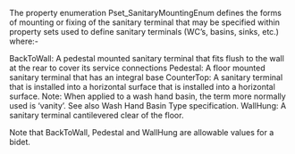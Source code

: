 The property enumeration Pset_SanitaryMountingEnum defines the forms of mounting or fixing of the sanitary terminal that may be specified within property sets used to define sanitary terminals (WC’s, basins, sinks, etc.) where:-

BackToWall:     A pedestal mounted sanitary terminal that fits flush to the wall at the rear to cover its service connections
Pedestal:   A floor mounted sanitary terminal that has an integral base
CounterTop:     A sanitary terminal that is installed into a horizontal surface that is installed into a horizontal surface. Note: When applied to a wash hand basin, the term more normally used is ‘vanity’. See also Wash Hand Basin Type specification.
WallHung:   A sanitary terminal cantilevered clear of the floor.

Note that BackToWall, Pedestal and WallHung are allowable values for a bidet.
